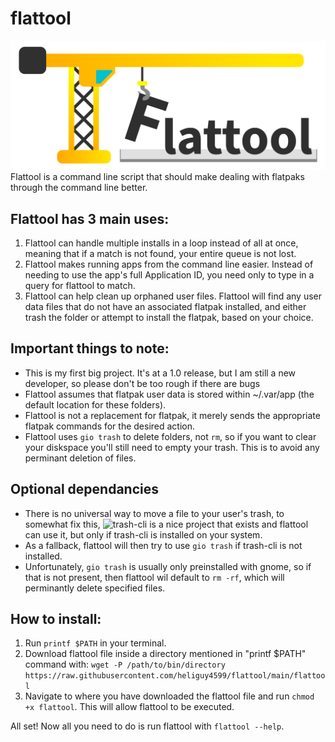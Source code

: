 # flattool
![Flattool Logo, a simple icon of a tower crane holding a dangling letter F in front of "lattool"](flattool_logo-name.png)
Flattool is a command line script that should make dealing with flatpaks through the command line better.

## Flattool has 3 main uses:
1. Flattool can handle multiple installs in a loop instead of all at once, meaning that if a match is not found, your entire queue is not lost.
2. Flattool makes running apps from the command line easier. Instead of needing to use the app's full Application ID, you need only to type in a query for flattool to match.
3. Flattool can help clean up orphaned user files. Flattool will find any user data files that do not have an associated flatpak installed, and either trash the folder or attempt to install the flatpak, based on your choice.

## Important things to note:
- This is my first big project. It's at a 1.0 release, but I am still a new developer, so please don't be too rough if there are bugs
- Flattool assumes that flatpak user data is stored within ~/.var/app (the default location for these folders).
- Flattool is not a replacement for flatpak, it merely sends the appropriate flatpak commands for the desired action.
- Flattool uses `gio trash` to delete folders, not `rm`, so if you want to clear your diskspace you'll still need to empty your trash. This is to avoid any perminant deletion of files.

## Optional dependancies
- There is no universal way to move a file to your user's trash, to somewhat fix this, ![trash-cli](https://github.com/andreafrancia/trash-cli) is a nice project that exists and flattool can use it, but only if trash-cli is installed on your system.
- As a fallback, flattool will then try to use `gio trash` if trash-cli is not installed.
- Unfortunately, `gio trash` is usually only preinstalled with gnome, so if that is not present, then flattool wil default to `rm -rf`, which will perminantly delete specified files.

## How to install:
1. Run `printf $PATH` in your terminal.  
2. Download flattool file inside a directory mentioned in "printf $PATH" command with: `wget -P /path/to/bin/directory https://raw.githubusercontent.com/heliguy4599/flattool/main/flattool`
3. Navigate to where you have downloaded the flattool file and run `chmod +x flattool`. This will allow flattool to be executed.


All set! Now all you need to do is run flattool with `flattool --help`.
